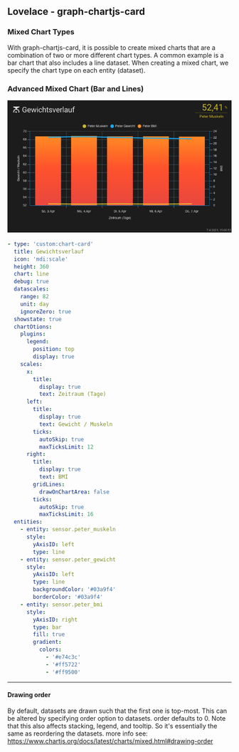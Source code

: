 ## Lovelace - graph-chartjs-card
### Mixed Chart Types

With graph-chartjs-card, it is possible to create mixed charts that are a combination of two or more different chart types. A common example is a bar chart that also includes a line dataset. When creating a mixed chart, we specify the chart type on each entity (dataset).

### Advanced Mixed Chart (Bar and Lines)

![mixedchart1](img/mixedchart1.png)
<br>

```yaml
- type: 'custom:chart-card'
  title: Gewichtsverlauf
  icon: 'mdi:scale'
  height: 360
  chart: line
  debug: true
  datascales:
    range: 82
    unit: day
    ignoreZero: true
  showstate: true
  chartOtions:
    plugins:
      legend:
        position: top
        display: true
    scales:
      x:
        title:
          display: true
          text: Zeitraum (Tage)
      left:
        title:
          display: true
          text: Gewicht / Muskeln
        ticks:
          autoSkip: true
          maxTicksLimit: 12
      right:
        title:
          display: true
          text: BMI
        gridLines:
          drawOnChartArea: false
        ticks:
          autoSkip: true
          maxTicksLimit: 16
  entities:
    - entity: sensor.peter_muskeln
      style:
        yAxisID: left
        type: line
    - entity: sensor.peter_gewicht
      style:
        yAxisID: left
        type: line
        backgroundColor: '#03a9f4'
        borderColor: '#03a9f4'
    - entity: sensor.peter_bmi
      style:
        yAxisID: right
        type: bar
        fill: true
        gradient:
          colors:
            - '#e74c3c'
            - '#ff5722'
            - '#ff9500'
```
<hr>

#### Drawing order

By default, datasets are drawn such that the first one is top-most. This can be altered by specifying order option to datasets. order defaults to 0. Note that this also affects stacking, legend, and tooltip. So it's essentially the same as reordering the datasets.
more info see: https://www.chartjs.org/docs/latest/charts/mixed.html#drawing-order